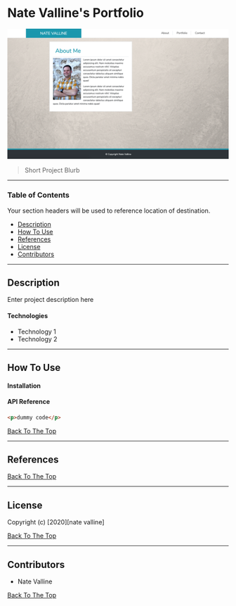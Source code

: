# Nate Valline's Portfolio

![Project Image](./img/project-image.png)

> Short Project Blurb

---

### Table of Contents

Your section headers will be used to reference location of destination.

- [Description](#description)
- [How To Use](#how-to-use)
- [References](#references)
- [License](#license)
- [Contributors](#contributors)

---

## Description

Enter project description here

#### Technologies

- Technology 1
- Technology 2

---

## How To Use

#### Installation

#### API Reference

```html
<p>dummy code</p>
```

[Back To The Top](#project-name)

---

## References

[Back To The Top](#project-name)

---

## License

Copyright (c) [2020][nate valline]

[Back To The Top](#project-name)

---

## Contributors

- Nate Valline

[Back To The Top](#project-name)
